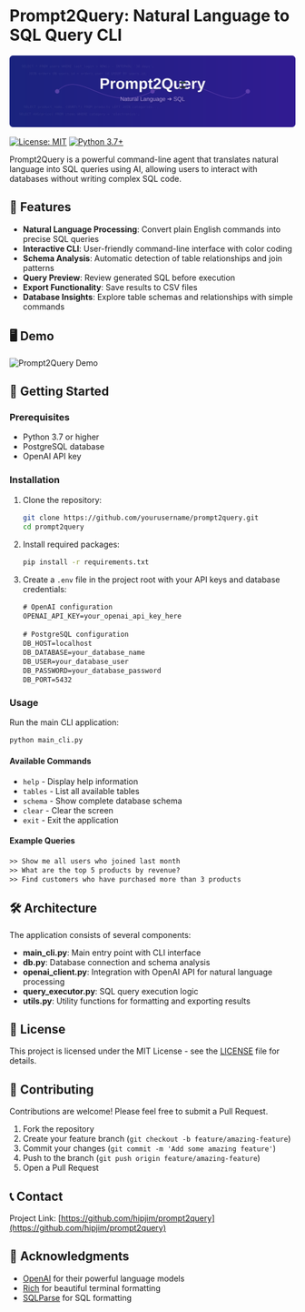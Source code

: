 # Prompt2Query: Natural Language to SQL Query CLI

![Prompt2Query Banner](https://raw.githubusercontent.com/hipjim/prompt2query/main/assets/banner.svg)

[![License: MIT](https://img.shields.io/badge/License-MIT-yellow.svg)](https://opensource.org/licenses/MIT)
[![Python 3.7+](https://img.shields.io/badge/python-3.7+-blue.svg)](https://www.python.org/downloads/)

Prompt2Query is a powerful command-line agent that translates natural language into SQL queries using AI, allowing users to interact with databases without writing complex SQL code.

## 🌟 Features

- **Natural Language Processing**: Convert plain English commands into precise SQL queries
- **Interactive CLI**: User-friendly command-line interface with color coding
- **Schema Analysis**: Automatic detection of table relationships and join patterns
- **Query Preview**: Review generated SQL before execution
- **Export Functionality**: Save results to CSV files
- **Database Insights**: Explore table schemas and relationships with simple commands

## 🖥️ Demo

![Prompt2Query Demo](https://raw.githubusercontent.com/yourusername/prompt2query/main/assets/demo.gif)

## 🚀 Getting Started

### Prerequisites

- Python 3.7 or higher
- PostgreSQL database
- OpenAI API key

### Installation

1. Clone the repository:
   ```bash
   git clone https://github.com/yourusername/prompt2query.git
   cd prompt2query
   ```

2. Install required packages:
   ```bash
   pip install -r requirements.txt
   ```

3. Create a `.env` file in the project root with your API keys and database credentials:
   ```
   # OpenAI configuration
   OPENAI_API_KEY=your_openai_api_key_here

   # PostgreSQL configuration
   DB_HOST=localhost
   DB_DATABASE=your_database_name
   DB_USER=your_database_user
   DB_PASSWORD=your_database_password
   DB_PORT=5432
   ```

### Usage

Run the main CLI application:
```bash
python main_cli.py
```

#### Available Commands

- `help` - Display help information
- `tables` - List all available tables
- `schema` - Show complete database schema
- `clear` - Clear the screen
- `exit` - Exit the application

#### Example Queries

```
>> Show me all users who joined last month
>> What are the top 5 products by revenue?
>> Find customers who have purchased more than 3 products
```

## 🛠️ Architecture

The application consists of several components:

- **main_cli.py**: Main entry point with CLI interface
- **db.py**: Database connection and schema analysis
- **openai_client.py**: Integration with OpenAI API for natural language processing
- **query_executor.py**: SQL query execution logic
- **utils.py**: Utility functions for formatting and exporting results

## 📜 License

This project is licensed under the MIT License - see the [LICENSE](LICENSE) file for details.

## 🤝 Contributing

Contributions are welcome! Please feel free to submit a Pull Request.

1. Fork the repository
2. Create your feature branch (`git checkout -b feature/amazing-feature`)
3. Commit your changes (`git commit -m 'Add some amazing feature'`)
4. Push to the branch (`git push origin feature/amazing-feature`)
5. Open a Pull Request

## 📞 Contact

Project Link: [https://github.com/hipjim/prompt2query](https://github.com/hipjim/prompt2query)

## 🙏 Acknowledgments

- [OpenAI](https://openai.com/) for their powerful language models
- [Rich](https://github.com/Textualize/rich) for beautiful terminal formatting
- [SQLParse](https://github.com/andialbrecht/sqlparse) for SQL formatting

